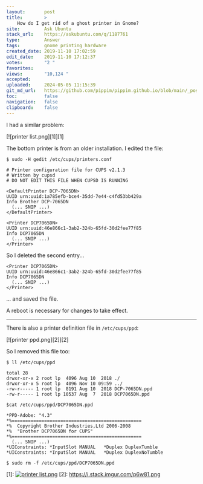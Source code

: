 ```yaml
---
layout:       post
title:        >
    How do I get rid of a ghost printer in Gnome?
site:         Ask Ubuntu
stack_url:    https://askubuntu.com/q/1187761
type:         Answer
tags:         gnome printing hardware
created_date: 2019-11-10 17:02:59
edit_date:    2019-11-10 17:12:37
votes:        "2 "
favorites:    
views:        "10,124 "
accepted:     
uploaded:     2024-05-05 11:15:39
git_md_url:   https://github.com/pippim/pippim.github.io/blob/main/_posts/2019/2019-11-10-How-do-I-get-rid-of-a-ghost-printer-in-Gnome_.md
toc:          false
navigation:   false
clipboard:    false
---
```


I had a similar problem:

[![printer list.png][1]][1]

The bottom printer is from an older installation. I edited the file:

``` 
$ sudo -H gedit /etc/cups/printers.conf

# Printer configuration file for CUPS v2.1.3
# Written by cupsd
# DO NOT EDIT THIS FILE WHEN CUPSD IS RUNNING

<DefaultPrinter DCP-7065DN>
UUID urn:uuid:1a785efb-bce4-35dd-7e44-c4fd53bb429a
Info Brother DCP-7065DN
  (... SNIP ...)
</DefaultPrinter>

<Printer DCP7065DN>
UUID urn:uuid:46e866c1-3ab2-324b-65fd-30d2fee77f85
Info DCP7065DN
  (... SNIP ...)
</Printer>
```

So I deleted the second entry...

``` 
<Printer DCP7065DN>
UUID urn:uuid:46e866c1-3ab2-324b-65fd-30d2fee77f85
Info DCP7065DN
  (... SNIP ...)
</Printer>
```

... and saved the file.

A reboot is necessary for changes to take effect.


----------

There is also a printer definition file in `/etc/cups/ppd`:

[![printer ppd.png][2]][2]

So I removed this file too:

``` 
$ ll /etc/cups/ppd

total 28
drwxr-xr-x 2 root lp  4096 Aug 10  2018 ./
drwxr-xr-x 5 root lp  4096 Nov 10 09:59 ../
-rw-r----- 1 root lp  8191 Aug 10  2018 DCP-7065DN.ppd
-rw-r----- 1 root lp 10537 Aug  7  2018 DCP7065DN.ppd

$cat /etc/cups/ppd/DCP7065DN.ppd

*PPD-Adobe: "4.3"
*%================================================
*%	Copyright Brother Industries,Ltd 2006-2008
*%	"Brother DCP7065DN for CUPS"
*%================================================
  (... SNIP ...)
*UIConstraints:	*InputSlot MANUAL	*Duplex DuplexTumble
*UIConstraints:	*InputSlot MANUAL	*Duplex DuplexNoTumble

$ sudo rm -f /etc/cups/ppd/DCP7065DN.ppd
```
  [1]: [<img src="https://i.stack.imgur.com/27yUb.png" alt="printer list.png">](<img src="https://i.stack.imgur.com/27yUb.png" alt="printer list.png">)
  [2]: https://i.stack.imgur.com/p6w81.png





